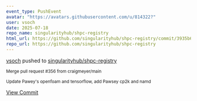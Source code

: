 ```yaml
---
event_type: PushEvent
avatar: "https://avatars.githubusercontent.com/u/814322?"
user: vsoch
date: 2025-07-18
repo_name: singularityhub/shpc-registry
html_url: https://github.com/singularityhub/shpc-registry/commit/3935b67f6f1d76d70b544cb675fddab51c9f3055
repo_url: https://github.com/singularityhub/shpc-registry
---
```


<a href='https://github.com/vsoch' target='_blank'>vsoch</a> pushed to <a href='https://github.com/singularityhub/shpc-registry' target='_blank'>singularityhub/shpc-registry</a>

<small>Merge pull request #356 from craigmeyer/main

Update Pawey's openfoam and tensorflow, add Pawsey cp2k and namd</small>

<a href='https://github.com/singularityhub/shpc-registry/commit/3935b67f6f1d76d70b544cb675fddab51c9f3055' target='_blank'>View Commit</a>